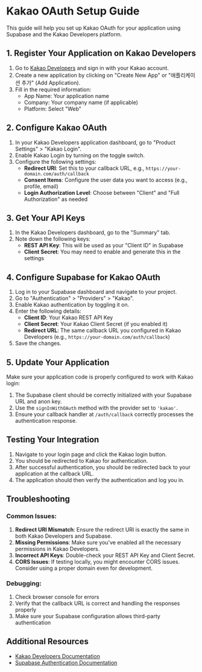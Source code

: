 # Kakao OAuth Setup Guide

This guide will help you set up Kakao OAuth for your application using Supabase and the Kakao Developers platform.

## 1. Register Your Application on Kakao Developers

1. Go to [Kakao Developers](https://developers.kakao.com/) and sign in with your Kakao account.
2. Create a new application by clicking on "Create New App" or "애플리케이션 추가" (Add Application).
3. Fill in the required information:
   - App Name: Your application name
   - Company: Your company name (if applicable)
   - Platform: Select "Web"

## 2. Configure Kakao OAuth

1. In your Kakao Developers application dashboard, go to "Product Settings" > "Kakao Login".
2. Enable Kakao Login by turning on the toggle switch.
3. Configure the following settings:
   - **Redirect URI**: Set this to your callback URL, e.g., `https://your-domain.com/auth/callback`
   - **Consent Items**: Configure the user data you want to access (e.g., profile, email)
   - **Login Authorization Level**: Choose between "Client" and "Full Authorization" as needed

## 3. Get Your API Keys

1. In the Kakao Developers dashboard, go to the "Summary" tab.
2. Note down the following keys:
   - **REST API Key**: This will be used as your "Client ID" in Supabase
   - **Client Secret**: You may need to enable and generate this in the settings

## 4. Configure Supabase for Kakao OAuth

1. Log in to your Supabase dashboard and navigate to your project.
2. Go to "Authentication" > "Providers" > "Kakao".
3. Enable Kakao authentication by toggling it on.
4. Enter the following details:
   - **Client ID**: Your Kakao REST API Key
   - **Client Secret**: Your Kakao Client Secret (if you enabled it)
   - **Redirect URL**: The same callback URL you configured in Kakao Developers (e.g., `https://your-domain.com/auth/callback`)
5. Save the changes.

## 5. Update Your Application

Make sure your application code is properly configured to work with Kakao login:

1. The Supabase client should be correctly initialized with your Supabase URL and anon key.
2. Use the `signInWithOAuth` method with the provider set to `'kakao'`.
3. Ensure your callback handler at `/auth/callback` correctly processes the authentication response.

## Testing Your Integration

1. Navigate to your login page and click the Kakao login button.
2. You should be redirected to Kakao for authentication.
3. After successful authentication, you should be redirected back to your application at the callback URL.
4. The application should then verify the authentication and log you in.

## Troubleshooting

### Common Issues:

1. **Redirect URI Mismatch**: Ensure the redirect URI is exactly the same in both Kakao Developers and Supabase.
2. **Missing Permissions**: Make sure you've enabled all the necessary permissions in Kakao Developers.
3. **Incorrect API Keys**: Double-check your REST API Key and Client Secret.
4. **CORS Issues**: If testing locally, you might encounter CORS issues. Consider using a proper domain even for development.

### Debugging:

1. Check browser console for errors
2. Verify that the callback URL is correct and handling the responses properly
3. Make sure your Supabase configuration allows third-party authentication

## Additional Resources

- [Kakao Developers Documentation](https://developers.kakao.com/docs/latest/en/kakaologin/common)
- [Supabase Authentication Documentation](https://supabase.com/docs/guides/auth) 